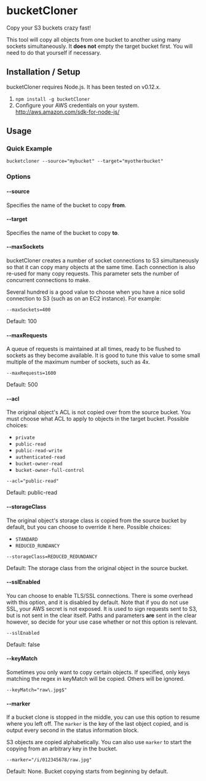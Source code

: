 # bucketCloner
Copy your S3 buckets crazy fast!

This tool will copy all objects from one bucket to another using many sockets
simultaneously.  It **does not** empty the target bucket first.  You will need
to do that yourself if necessary.

## Installation / Setup
bucketCloner requires Node.js.  It has been tested on v0.12.x.

1. `npm install -g bucketCloner`
1. Configure your AWS credentials on your system.  http://aws.amazon.com/sdk-for-node-js/

## Usage

### Quick Example
```
bucketcloner --source="mybucket" --target="myotherbucket"
```

### Options

#### --source
Specifies the name of the bucket to copy **from**.

#### --target
Specifies the name of the bucket to copy **to**.

#### --maxSockets
bucketCloner creates a number of socket connections to S3 simultaneously so
that it can copy many objects at the same time.  Each connection is also
re-used for many copy requests.  This parameter sets the number of concurrent
connections to make.

Several hundred is a good value to choose when you have a nice solid connection
to S3 (such as on an EC2 instance).  For example:

```
--maxSockets=400
```

Default: 100

#### --maxRequests
A queue of requests is maintained at all times, ready to be flushed to sockets
as they become available.  It is good to tune this value to some small multiple
of the maximum number of sockets, such as 4x.

```
--maxRequests=1600
```

Default: 500

#### --acl
The original object's ACL is not copied over from the source bucket.  You must
choose what ACL to apply to objects in the target bucket. Possible choices:

 - `private`
 - `public-read`
 - `public-read-write`
 - `authenticated-read`
 - `bucket-owner-read`
 - `bucket-owner-full-control`
 
```
--acl="public-read"
```

Default: public-read

#### --storageClass
The original object's storage class is copied from the source bucket by
default, but you can choose to override it here.  Possible choices:

 - `STANDARD`
 - `REDUCED_RUNDANCY`
 
```
--storageClass=REDUCED_REDUNDANCY
```

Default: The storage class from the original object in the source bucket.

#### --sslEnabled
You can choose to enable TLS/SSL connections.  There is some overhead with
this option, and it is disabled by default.  Note that if you do not use SSL,
your AWS secret is not exposed.  It is used to sign requests sent to S3, but
is not sent in the clear itself.  Paths and parameters **are** sent in the
clear however, so decide for your use case whether or not this option is
relevant.

```
--sslEnabled
```

Default: false

#### --keyMatch
Sometimes you only want to copy certain objects.  If specified, only keys
matching the regex in keyMatch will be copied.  Others will be ignored.

```
--keyMatch="raw\.jpg$"
```

#### --marker
If a bucket clone is stopped in the middle, you can use this option to resume
where you left off.  The `marker` is the key of the last object copied, and is
output every second in the status information block.

S3 objects are copied alphabetically.  You can also use `marker` to start the
copying from an arbitrary key in the bucket.

```
--marker="/i/012345678/raw.jpg"
```

Default:  None.  Bucket copying starts from beginning by default.
